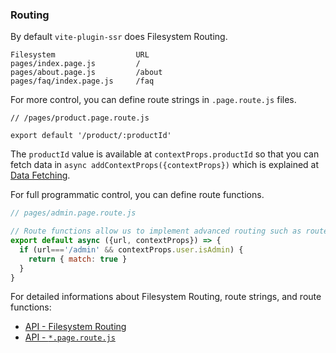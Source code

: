 ### Routing

By default `vite-plugin-ssr` does Filesystem Routing.

```
Filesystem                  URL
pages/index.page.js         /
pages/about.page.js         /about
pages/faq/index.page.js     /faq
```

For more control, you can define route strings in `.page.route.js` files.

```
// /pages/product.page.route.js

export default '/product/:productId'
```

The `productId` value is available at `contextProps.productId` so that you can fetch data in `async addContextProps({contextProps})` which is explained at [Data Fetching](#data-fetching).

For full programmatic control, you can define route functions.

```js
// pages/admin.page.route.js

// Route functions allow us to implement advanced routing such as route guards.
export default async ({url, contextProps}) => {
  if (url==='/admin' && contextProps.user.isAdmin) {
    return { match: true }
  }
}
```

For detailed informations about Filesystem Routing, route strings, and route functions:
 - [API - Filesystem Routing]()
 - [API - `*.page.route.js`]()
